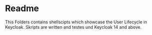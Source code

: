 # Readme 

This Folders contains shellscipts which showcase the User Lifecycle in Keycloak.
Skripts are written and testes und Keycloak 14 and above.
